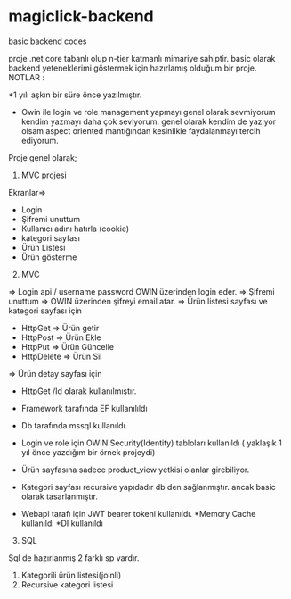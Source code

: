 # magiclick-backend
basic backend codes

proje .net core tabanlı olup n-tier katmanlı mimariye sahiptir. basic olarak backend yeteneklerimi göstermek için
hazırlamış olduğum bir proje.
NOTLAR :


*1 yılı aşkın bir süre önce yazılmıştır.
* Owin ile login ve role management yapmayı genel olarak sevmiyorum kendim yazmayı daha çok seviyorum.
genel olarak kendim de yazıyor olsam aspect oriented mantığından kesinlikle faydalanmayı tercih ediyorum.


Proje genel olarak;
1) MVC projesi

Ekranlar=>

* Login
* Şifremi unuttum
* Kullanıcı adını hatırla (cookie)
* kategori sayfası
* Ürün Listesi
* Ürün gösterme

2) MVC 

=> Login api / username password OWIN üzerinden login eder.
=> Şifremi unuttum => OWIN üzerinden şifreyi email atar.
=> Ürün listesi sayfası ve kategori sayfası için
 *  HttpGet => Ürün getir
 *  HttpPost => Ürün Ekle
 *  HttpPut => Ürün Güncelle
 *  HttpDelete => Ürün Sil

=> Ürün detay sayfası için 
* HttpGet /Id olarak kullanılmıştır.



* Framework tarafında EF kullanılıldı
* Db tarafında mssql kullanıldı.
* Login ve role için OWIN Security(Identity) tabloları kullanıldı ( yaklaşık 1 yıl önce yazdığım bir örnek projeydi)
* Ürün sayfasına sadece product_view yetkisi olanlar girebiliyor.
* Kategori sayfası recursive yapıdadır db den sağlanmıştır. ancak basic olarak tasarlanmıştır.
* Webapi tarafı için JWT bearer tokeni kullanıldı.
*Memory Cache kullanıldı
*DI kullanıldı

3) SQL

Sql de hazırlanmış 2 farklı sp vardır.

1) Kategorili ürün listesi(joinli)
2) Recursive kategori listesi
